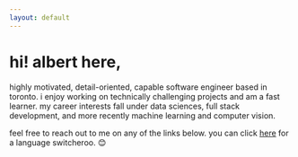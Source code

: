 ```yaml
---
layout: default
---
```

<h1 class="ui header">hi! albert here,</h1>
<p>highly motivated, detail-oriented, capable software engineer based in toronto. i enjoy working on technically challenging projects and am a fast learner. my career interests fall under data sciences, full stack development, and more recently machine learning and computer vision.</p>

<p>feel free to reach out to me on any of the links below. you can click <a href="/ja">here</a> for a language switcheroo. 😊</p>
